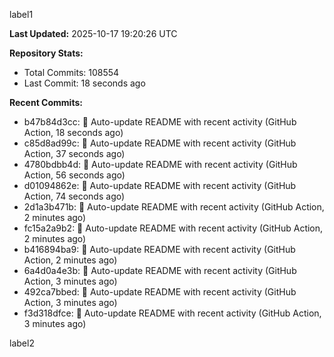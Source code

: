 
label1 
<!-- ACTIVITY_START -->
**Last Updated:** 2025-10-17 19:20:26 UTC

**Repository Stats:**
- Total Commits: 108554
- Last Commit: 18 seconds ago

**Recent Commits:**
- b47b84d3cc: 🤖 Auto-update README with recent activity (GitHub Action, 18 seconds ago)
- c85d8ad99c: 🤖 Auto-update README with recent activity (GitHub Action, 37 seconds ago)
- 4780bdbb4d: 🤖 Auto-update README with recent activity (GitHub Action, 56 seconds ago)
- d01094862e: 🤖 Auto-update README with recent activity (GitHub Action, 74 seconds ago)
- 2d1a3b471b: 🤖 Auto-update README with recent activity (GitHub Action, 2 minutes ago)
- fc15a2a9b2: 🤖 Auto-update README with recent activity (GitHub Action, 2 minutes ago)
- b416894ba9: 🤖 Auto-update README with recent activity (GitHub Action, 2 minutes ago)
- 6a4d0a4e3b: 🤖 Auto-update README with recent activity (GitHub Action, 3 minutes ago)
- 492ca7bbed: 🤖 Auto-update README with recent activity (GitHub Action, 3 minutes ago)
- f3d318dfce: 🤖 Auto-update README with recent activity (GitHub Action, 3 minutes ago)
<!-- ACTIVITY_END -->

label2
